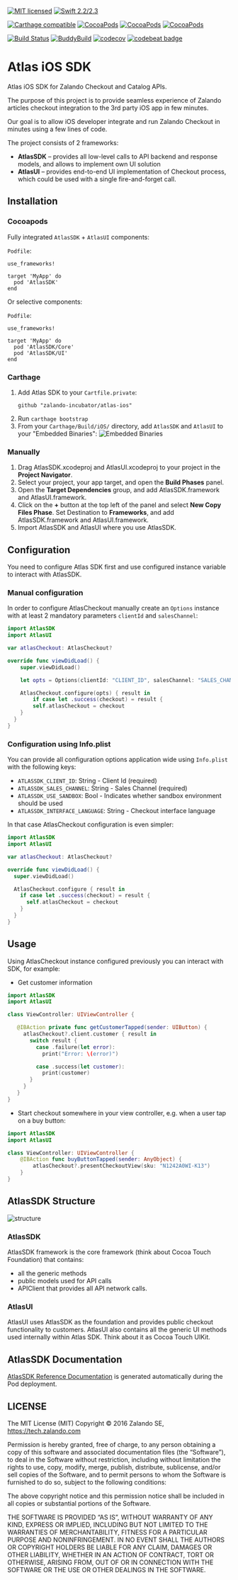 [![MIT licensed](https://img.shields.io/badge/license-MIT-blue.svg)](https://raw.githubusercontent.com/zalando-incubator/atlas-ios/master/LICENSE)
[![Swift 2.2/2.3](https://img.shields.io/badge/Swift-2.2/2.3-orange.svg?maxAge=3600)]()

[![Carthage compatible](https://img.shields.io/badge/Carthage-compatible-4BC51D.svg?style=flat)](https://github.com/Carthage/Carthage)
[![CocoaPods](https://img.shields.io/cocoapods/v/AtlasSDK.svg?maxAge=3600)](http://cocoadocs.org/docsets/AtlasSDK)
[![CocoaPods](https://img.shields.io/cocoapods/p/AtlasSDK.svg?maxAge=3600)](http://cocoadocs.org/docsets/AtlasSDK)
[![CocoaPods](https://img.shields.io/cocoapods/at/AtlasSDK.svg?maxAge=3600)](http://cocoadocs.org/docsets/AtlasSDK)

[![Build Status](https://travis-ci.org/zalando-incubator/atlas-ios.svg?branch=master)](https://travis-ci.org/zalando-incubator/atlas-ios)
[![BuddyBuild](https://dashboard.buddybuild.com/api/statusImage?appID=57a305cb34a9450100595b71&branch=master&build=latest)](https://dashboard.buddybuild.com/apps/57a305cb34a9450100595b71/build/latest)
[![codecov](https://codecov.io/gh/zalando-incubator/atlas-ios/branch/master/graph/badge.svg)](https://codecov.io/gh/zalando-incubator/atlas-ios)
[![codebeat badge](https://codebeat.co/badges/85202868-c550-46c0-9423-f71467f0fabf)](https://codebeat.co/projects/github-com-zalando-incubator-atlas-ios)

# Atlas iOS SDK

Atlas iOS SDK for Zalando Checkout and Catalog APIs.

The purpose of this project is to provide seamless experience of Zalando
articles checkout integration to the 3rd party iOS app in few minutes.

Our goal is to allow iOS developer integrate and run Zalando Сheckout in
minutes using a few lines of code.

The project consists of 2 frameworks:

* __AtlasSDK__ – provides all low-level calls to API backend and response models,
and allows to implement own UI solution
* __AtlasUI__ – provides end-to-end UI implementation of Checkout process,
which could be used with a single fire-and-forget call.

## Installation

### Cocoapods

Fully integrated `AtlasSDK` + `AtlasUI` components:

`Podfile`:

```
use_frameworks!

target 'MyApp' do
  pod 'AtlasSDK'
end
```

Or selective components:

`Podfile`:

```
use_frameworks!

target 'MyApp' do
  pod 'AtlasSDK/Core'
  pod 'AtlasSDK/UI'
end
```

### Carthage

1. Add Atlas SDK to your `Cartfile.private`:
	```
	github "zalando-incubator/atlas-ios"
	```
1. Run `carthage bootstrap`
1. From your `Carthage/Build/iOS/` directory, add `AtlasSDK` and `AtlasUI` to your "Embedded Binaries":
![Embedded Binaries](https://raw.githubusercontent.com/zalando-incubator/atlas-ios/master/Documentation/carthage-embed.png)

### Manually
1. Drag AtlasSDK.xcodeproj and AtlasUI.xcodeproj to your project in the __Project Navigator__.
1. Select your project, your app target, and open the __Build Phases__ panel.
1. Open the __Target Dependencies__ group, and add AtlasSDK.framework and AtlasUI.framework.
1. Click on the __+__ button at the top left of the panel and select __New Copy Files Phase__. Set Destination to __Frameworks__, and add AtlasSDK.framework and AtlasUI.framework.
1. Import AtlasSDK and AtlasUI where you use AtlasSDK.

## Configuration

You need to configure Atlas SDK first and use configured instance variable to interact with AtlasSDK.

### Manual configuration

In order to configure AtlasCheckout manually create an `Options` instance with at least 2 mandatory parameters `clientId` and `salesChannel`:

```swift
import AtlasSDK
import AtlasUI

var atlasCheckout: AtlasCheckout?

override func viewDidLoad() {
	super.viewDidLoad()

	let opts = Options(clientId: "CLIENT_ID", salesChannel: "SALES_CHANNEL")

	AtlasCheckout.configure(opts) { result in
		if case let .success(checkout) = result {
    	self.atlasCheckout = checkout
    }
  }
}
```

### Configuration using Info.plist

You can provide all configuration options application wide using `Info.plist` with the following keys:
- `ATLASSDK_CLIENT_ID`: String - Client Id (required)
- `ATLASSDK_SALES_CHANNEL`: String - Sales Channel (required)
- `ATLASSDK_USE_SANDBOX`: Bool - Indicates whether sandbox environment should be used
- `ATLASSDK_INTERFACE_LANGUAGE`: String - Checkout interface language

In that case AtlasCheckout configuration is even simpler:

```swift
import AtlasSDK
import AtlasUI

var atlasCheckout: AtlasCheckout?

override func viewDidLoad() {
  super.viewDidLoad()

  AtlasCheckout.configure { result in
    if case let .success(checkout) = result {
      self.atlasCheckout = checkout
    }
  }
}
```

## Usage

Using AtlasCheckout instance configured previously you can interact with SDK, for example:

* Get customer information

 ```swift
 import AtlasSDK
 import AtlasUI

 class ViewController: UIViewController {

    @IBAction private func getCustomerTapped(sender: UIButton) {
      atlasCheckout?.client.customer { result in
        switch result {
          case .failure(let error):
            print("Error: \(error)")

          case .success(let customer):
            print(customer)
        }
      }
    }
 }
 ```

* Start checkout somewhere in your view controller, e.g. when a user tap on a buy button:

 ```swift
 import AtlasSDK
 import AtlasUI

 class ViewController: UIViewController {
	 @IBAction func buyButtonTapped(sender: AnyObject) {
		 atlasCheckout?.presentCheckoutView(sku: "N1242A0WI-K13")
	 } 
 }
 ```

## AtlasSDK Structure

![structure](https://raw.githubusercontent.com/zalando-incubator/atlas-ios/master/Documentation/AtlasSDK%20Structure.png)

### AtlasSDK

AtlasSDK framework is the core framework (think about Cocoa Touch Foundation) that contains:

* all the generic methods
* public models used for API calls
* APIClient that provides all API network calls.

### AtlasUI

AtlasUI uses AtlasSDK as the foundation and provides public checkout functionality to customers.
AtlasUI also contains all the generic UI methods used internally within Atlas SDK. Think about it as Cocoa Touch UIKit.

## AtlasSDK Documentation

[AtlasSDK Reference Documentation](http://cocoadocs.org/docsets/AtlasSDK) is generated automatically during the Pod deployment.

## LICENSE

The MIT License (MIT) Copyright © 2016 Zalando SE, https://tech.zalando.com

Permission is hereby granted, free of charge, to any person obtaining a copy of
this software and associated documentation files (the “Software”), to deal in
the Software without restriction, including without limitation the rights to
use, copy, modify, merge, publish, distribute, sublicense, and/or sell copies
of the Software, and to permit persons to whom the Software is furnished to do
so, subject to the following conditions:

The above copyright notice and this permission notice shall be included in all
copies or substantial portions of the Software.

THE SOFTWARE IS PROVIDED “AS IS”, WITHOUT WARRANTY OF ANY KIND, EXPRESS OR
IMPLIED, INCLUDING BUT NOT LIMITED TO THE WARRANTIES OF MERCHANTABILITY,
FITNESS FOR A PARTICULAR PURPOSE AND NONINFRINGEMENT. IN NO EVENT SHALL THE
AUTHORS OR COPYRIGHT HOLDERS BE LIABLE FOR ANY CLAIM, DAMAGES OR OTHER
LIABILITY, WHETHER IN AN ACTION OF CONTRACT, TORT OR OTHERWISE, ARISING FROM,
OUT OF OR IN CONNECTION WITH THE SOFTWARE OR THE USE OR OTHER DEALINGS IN THE
SOFTWARE.
